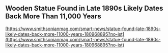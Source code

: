 ## Wooden Statue Found in Late 1890s Likely Dates Back More Than 11,000 Years
  
  [https://www.smithsonianmag.com/smart-news/statue-found-late-1890s-likely-dates-back-more-11000-years-180968895?no-ist](https://www.smithsonianmag.com/smart-news/statue-found-late-1890s-likely-dates-back-more-11000-years-180968895?no-ist)